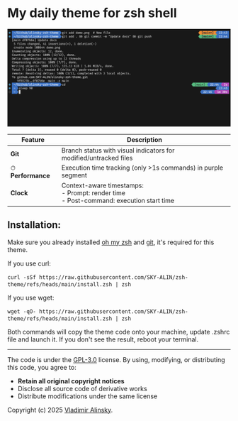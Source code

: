 <link rel="stylesheet" href="https://cdnjs.cloudflare.com/ajax/libs/font-awesome/5.15.4/css/all.min.css">

# My daily theme for zsh shell

![Demo](demo.png)

| Feature               | Description                                                                                  |
|-----------------------|----------------------------------------------------------------------------------------------|
| <i class="fab fa-git"></i> **Git** | Branch status with visual indicators for modified/untracked files                            |
| ⏱ **Performance**     | Execution time tracking (only >1s commands) in purple segment                                |
| <i class="fas fa-clock"></i> **Clock** | Context-aware timestamps:<br>- Prompt: render time<br>- Post-command: execution start time   |

## Installation:

Make sure you already installed [oh my zsh](https://ohmyz.sh/#install) and [git](https://git-scm.com/downloads), it's required for this theme.

If you use curl:

```shell
curl -sSf https://raw.githubusercontent.com/SKY-ALIN/zsh-theme/refs/heads/main/install.zsh | zsh
```

If you use wget:

```shell
wget -qO- https://raw.githubusercontent.com/SKY-ALIN/zsh-theme/refs/heads/main/install.zsh | zsh
```

Both commands will copy the theme code onto your machine, update .zshrc file and launch it. If you don't see the result, reboot your terminal.

---

The code is under the [GPL-3.0](https://github.com/SKY-ALIN/zsh-theme/blob/main/LICENSE) license. By using, modifying, or distributing this code, you agree to:  
- **Retain all original copyright notices**
- Disclose all source code of derivative works  
- Distribute modifications under the same license

Copyright (c) 2025 [Vladimir Alinsky](https://github.com/SKY-ALIN). 
